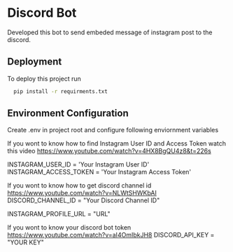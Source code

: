 # Discord Bot
Developed this bot to send embeded message of instagram post to the discord.                                                                              
## Deployment
To deploy this project run                                                                                                                                
```bash
  pip install -r requirments.txt
```                                                                                                                                                       
## Environment Configuration
Create .env in project root and configure following enviornment variables

If you wont to know how to find Instagram User ID and Access Token watch this video 
https://www.youtube.com/watch?v=4HX8BgQU4z8&t=226s

INSTAGRAM_USER_ID = 'Your Instagram User ID' 
INSTAGRAM_ACCESS_TOKEN = 'Your Instagram Access Token'

If you wont to know how to get discord channel id                                                                                                    
https://www.youtube.com/watch?v=NLWtSHWKbAI                                                                                                          
DISCORD_CHANNEL_ID = "Your Discord Channel ID"

INSTAGRAM_PROFILE_URL = "URL"

If you wont to know your discord bot token 
https://www.youtube.com/watch?v=aI4OmIbkJH8 
DISCORD_API_KEY = "YOUR KEY"
